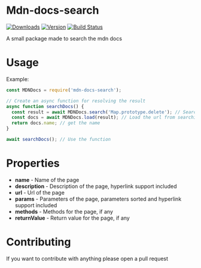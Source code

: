 # Mdn-docs-search
 [![Downloads](https://img.shields.io/npm/dt/mdn-docs-search.svg?maxAge=3600)](https://www.npmjs.com/package/mdn-docs-search)
 [![Version](https://img.shields.io/npm/v/mdn-docs-search.svg?maxAge=3600)](https://www.npmjs.com/package/mdn-docs-search)
 [![Build Status](https://travis-ci.org/Hoi15A/simple-discord-bot.svg?branch=master)](https://travis-ci.org/Hoi15A/simple-discord-bot)

A small package made to search the mdn docs

# Usage

Example:
```js
const MDNDocs = require('mdn-docs-search');

// Create an async function for resolving the result
async function searchDocs() {
  const result = await MDNDocs.search('Map.prototype.delete'); // Search the docs
  const docs = await MDNDocs.load(result); // Load the url from searching the docs
  return docs.name; // get the name
}

await searchDocs(); // Use the function
```

# Properties

* **name** - Name of the page
* **description** - Description of the page, hyperlink support included
* **url** - Url of the page
* **params** - Parameters of the page, parameters sorted and hyperlink support included
* **methods** - Methods for the page, if any
* **returnValue** - Return value for the page, if any

# Contributing

If you want to contribute with anything please open a pull request
